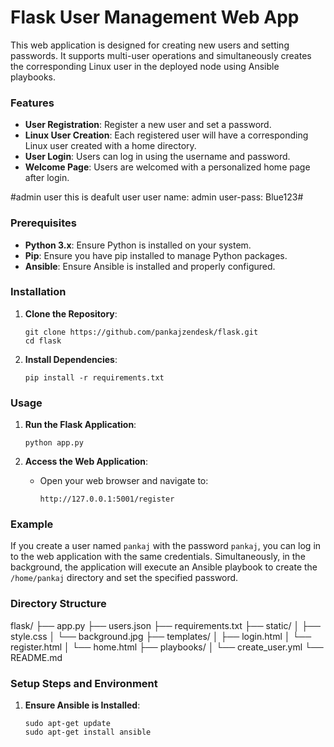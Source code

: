 # Flask User Management Web App

This web application is designed for creating new users and setting passwords. It supports multi-user operations and simultaneously creates the corresponding Linux user in the deployed node using Ansible playbooks.

### Features

- **User Registration**: Register a new user and set a password.
- **Linux User Creation**: Each registered user will have a corresponding Linux user created with a home directory.
- **User Login**: Users can log in using the username and password.
- **Welcome Page**: Users are welcomed with a personalized home page after login.

#admin user
this is deafult user
user name: admin
user-pass: Blue123#

### Prerequisites

- **Python 3.x**: Ensure Python is installed on your system.
- **Pip**: Ensure you have pip installed to manage Python packages.
- **Ansible**: Ensure Ansible is installed and properly configured.

### Installation

1. **Clone the Repository**:
    ```shell
    git clone https://github.com/pankajzendesk/flask.git
    cd flask
    ```

2. **Install Dependencies**:
    ```shell
    pip install -r requirements.txt
    ```

### Usage

1. **Run the Flask Application**:
    ```shell
    python app.py
    ```

2. **Access the Web Application**:
    - Open your web browser and navigate to: 
      ```
      http://127.0.0.1:5001/register
      ```

### Example

If you create a user named `pankaj` with the password `pankaj`, you can log in to the web application with the same credentials. Simultaneously, in the background, the application will execute an Ansible playbook to create the `/home/pankaj` directory and set the specified password.

### Directory Structure
flask/
├── app.py
├── users.json
├── requirements.txt
├── static/
│   ├── style.css
│   └── background.jpg
├── templates/
│   ├── login.html
│   └── register.html
│   └── home.html
├── playbooks/
│   └── create_user.yml
└── README.md


### Setup Steps and Environment

1. **Ensure Ansible is Installed**:
   ```shell
   sudo apt-get update
   sudo apt-get install ansible
